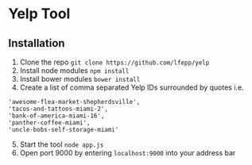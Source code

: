 # Yelp Tool

## Installation

1. Clone the repo `git clone https://github.com/lfepp/yelp`
2. Install node modules `npm install`
3. Install bower modules `bower install`
4. Create a list of comma separated Yelp IDs surrounded by quotes i.e.

```
'awesome-flea-market-shepherdsville',
'tacos-and-tattoos-miami-2',
'bank-of-america-miami-16',
'panther-coffee-miami',
'uncle-bobs-self-storage-miami'
```

5. Start the tool `node app.js`
6. Open port 9000 by entering `localhost:9000` into your address bar
